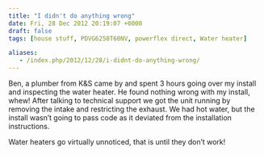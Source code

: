 ```yaml
---
title: "I didn't do anything wrong"
date: Fri, 28 Dec 2012 20:19:07 +0000
draft: false
tags: [house stuff, PDVG6250T60NV, powerflex direct, Water heater]

aliases:
   - /index.php/2012/12/28/i-didnt-do-anything-wrong/
---
```


Ben, a plumber from K&S came by and spent 3 hours going over my install and inspecting the water heater. He found nothing wrong with my install, whew! After talking to technical support we got the unit running by removing the intake and restricting the exhaust. We had hot water, but the install wasn’t going to pass code as it deviated from the installation instructions.

Water heaters go virtually unnoticed, that is until they don’t work!